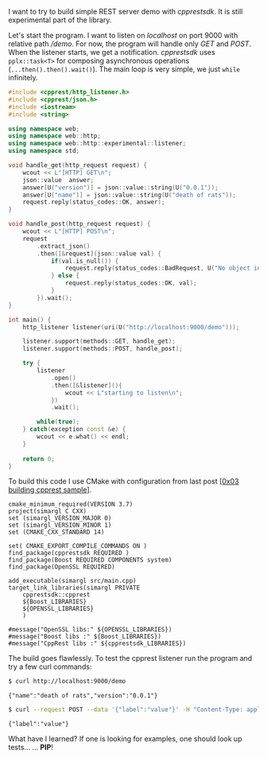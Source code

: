 <!--
.. title: 0x04 cpprest listener
.. slug: cpprest-listener
.. date: 2018-06-01 00:00:00 UTC+02:00
.. tags: cpp,cpprest,rest,server,http
.. category: cpp
.. link: 
.. description: first cpprest listener demo - experimantal
.. type: text
-->

I want to try to build simple REST server demo with *cpprestsdk*. It is still experimental part of the library.

Let's start the program. I want to listen on *localhost* on port 9000 with relative path */demo*. For now, 
the program will handle only *GET* and *POST*. When the listener starts, we get a notification. 
*cpprestsdk* uses `pplx::task<T>` for composing asynchronous operations (`...then().then().wait()`). The main
loop is very simple, we just `while` infinitely.

```c++
#include <cpprest/http_listener.h>
#include <cpprest/json.h>
#include <iostream>
#include <string>

using namespace web;
using namespace web::http;
using namespace web::http::experimental::listener;
using namespace std;

void handle_get(http_request request) {
    wcout << L"[HTTP] GET\n";
    json::value  answer;
    answer[U("version")] = json::value::string(U("0.0.1"));
    answer[U("name")] = json::value::string(U("death of rats"));
    request.reply(status_codes::OK, answer);
}

void handle_post(http_request request) {
    wcout << L"[HTTP] POST\n";
    request
        .extract_json()
        .then([&request](json::value val) {
            if(val.is_null()) {
                request.reply(status_codes::BadRequest, U("No object in post data."));
            } else {
                request.reply(status_codes::OK, val);
            }
        }).wait();
}

int main() {
    http_listener listener(uri(U("http://localhost:9000/demo")));

    listener.support(methods::GET, handle_get);
    listener.support(methods::POST, handle_post);

    try {
        listener
            .open()
            .then([&listener](){
                wcout << L"starting to listen\n";        
            })
            .wait();

        while(true);
    } catch(exception const &e) {
        wcout << e.what() << endl;
    }
    
    return 0;
}
```

To build this code I use CMake with configuration from last post 
\[[0x03 building cpprest sample](/posts/building-cpprest-sample/)]. 

```
cmake_minimum_required(VERSION 3.7)
project(simargl C CXX)
set (simargl_VERSION_MAJOR 0)
set (simargl_VERSION_MINOR 1)
set (CMAKE_CXX_STANDARD 14)

set( CMAKE_EXPORT_COMPILE_COMMANDS ON )
find_package(cpprestsdk REQUIRED )
find_package(Boost REQUIRED COMPONENTS system)
find_package(OpenSSL REQUIRED)

add_executable(simargl src/main.cpp)
target_link_libraries(simargl PRIVATE
	cpprestsdk::cpprest
	${Boost_LIBRARIES} 
	${OPENSSL_LIBRARIES}
	)

#message("OpenSSL libs:" ${OPENSSL_LIBRARIES})
#message("Boost libs :" ${Boost_LIBRARIES})
#message("CppRest libs :" ${cpprestsdk_LIBRARIES})
```

The build goes flawlessly. To test the cpprest listener run the program and try a few curl commands:

```sh
$ curl http://localhost:9000/demo
```
```
{"name":"death of rats","version":"0.0.1"}
```
```sh
$ curl --request POST --data '{"label":"value"}' -H "Content-Type: application/json"  http://localhost:9000/demo
```
```
{"label":"value"}
```

What have I learned? If one is looking for examples, one should look up tests...
... **PIP**!
